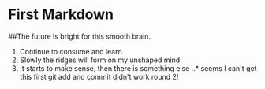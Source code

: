 # First Markdown

##The future is bright for this smooth brain. 
1. Continue to consume and learn
2. Slowly the ridges will form on my unshaped mind
3. It starts to make sense, then there is something else
..* seems I can't get this first git add and commit didn't work round 2!